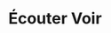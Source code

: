 ---
title: "Écouter Voir"
url: /neuville-les-dieppe/ecouter-voir-avenue-de-la-republique/
shop: Optiker
---